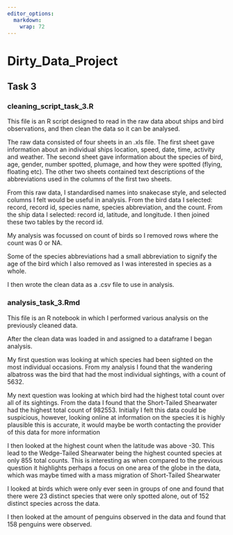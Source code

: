 ```yaml
---
editor_options: 
  markdown: 
    wrap: 72
---
```


# Dirty_Data_Project

## Task 3

### cleaning_script_task_3.R

This file is an R script designed to read in the raw data about ships
and bird observations, and then clean the data so it can be analysed.

The raw data consisted of four sheets in an .xls file. The first sheet
gave information about an individual ships location, speed, date, time,
activity and weather. The second sheet gave information about the
species of bird, age, gender, number spotted, plumage, and how they were
spotted (flying, floating etc). The other two sheets contained text
descriptions of the abbreviations used in the columns of the first two
sheets.

From this raw data, I standardised names into snakecase style, and
selected columns I felt would be useful in analysis. From the bird data
I selected: record, record id, species name, species abbreviation, and
the count. From the ship data I selected: record id, latitude, and
longitude. I then joined these two tables by the record id.

My analysis was focussed on count of birds so I removed rows where the
count was 0 or NA.

Some of the species abbreviations had a small abbreviation to signify
the age of the bird which I also removed as I was interested in species
as a whole.

I then wrote the clean data as a .csv file to use in analysis.


### analysis_task_3.Rmd

This file is an R notebook in which I performed various analysis on the 
previously cleaned data.

After the clean data was loaded in and assigned to a dataframe I began analysis.

My first question was looking at which species had been sighted on the most 
individual occasions. From my analysis I found that the wandering albatross
was the bird that had the most individual sightings, with a count of 5632.

My next question was looking at which bird had the highest total count over all 
of its sightings. From the data I found that the Short-Tailed Shearwater had
the highest total count of 982553. Initially I felt this data could be 
suspicious, however, looking online at information on the species it is highly 
plausible this is accurate, it would maybe be worth contacting the provider of
this data for more information

I then looked at the highest count when the latitude was above -30. This lead
to the Wedge-Tailed Shearwater being the highest counted species at only 855
total counts. This is interesting as when compared to the previous question it 
highlights perhaps a focus on one area of the globe in the data, which was maybe 
timed with a mass migration of Short-Tailed Shearwater

I looked at birds which were only ever seen in groups of one and found that 
there were 23 distinct species that were only spotted alone, out of 152 distinct
species across the data.

I then looked at the amount of penguins observed in the data and found that 158
penguins were observed.








